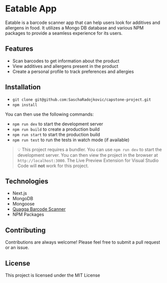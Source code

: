 # Eatable App

Eatable is a barcode scanner app that can help users look for additives and allergens in food. It utilizes a Mongo DB database and various NPM packages to provide a seamless experience for its users.

## Features
- Scan barcodes to get information about the product
- View additives and allergens present in the product
- Create a personal profile to track preferences and allergies

## Installation

- `git clone git@github.com:SaschaRadojkovic/capstone-project.git`
- `npm install`

You can then use the following commands:

- `npm run dev` to start the development server
- `npm run build` to create a production build
- `npm run start` to start the production build
- `npm run test` to run the tests in watch mode (if available)

> 💡 This project requires a bundler. You can use `npm run dev` to start the development server. You can then view the project in the browser at `http://localhost:3000`. The Live Preview Extension for Visual Studio Code will **not** work for this project.

## Technologies
- Next.js
- MongoDB 
- Mongoose
- [Quagga Barcode Scanner](https://www.npmjs.com/package/quagga-scanner)
- NPM Packages

## Contributing
Contributions are always welcome! Please feel free to submit a pull request or an issue.

## License
This project is licensed under the MIT License 
